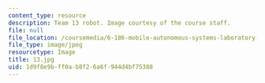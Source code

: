 ```yaml
---
content_type: resource
description: Team 13 robot. Image courtesy of the course staff.
file: null
file_location: /coursemedia/6-186-mobile-autonomous-systems-laboratory-january-iap-2005/1d9f8e9bff0ab8f26a6f944d4bf75388_13.jpg
file_type: image/jpeg
resourcetype: Image
title: 13.jpg
uid: 1d9f8e9b-ff0a-b8f2-6a6f-944d4bf75388
---
```

